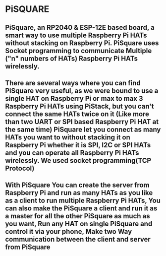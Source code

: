 # PiSQUARE

## PiSquare, an RP2040 & ESP-12E based board, a smart way to use multiple Raspberry Pi HATs without stacking on Raspberry Pi. PiSquare uses Socket programming to communicate Multiple ("n" numbers of HATs) Raspberry Pi HATs wirelessly.

## There are several ways where you can find PiSquare very useful, as we were bound to use a single HAT on Raspberry Pi or max to max 3 Raspberry Pi HATs using PiStack, but you can't connect the same HATs twice on it (Like more than two UART or SPI based Raspberry Pi HAT at the same time) PiSquare let you connect as many HATs you want to without stacking it on Raspberry Pi whether it is SPI, I2C or SPI HATs and you can operate all Raspberry Pi HATs wirelessly. We used socket programming(TCP Protocol) 

## With PiSquare You can create the server from Raspberry Pi and run as many HATs as you like as a client to run multiple Raspberry Pi HATs, You can also make the PiSquare a client and run it as a master for all the other PiSquare as much as you want, Run any HAT on single PiSquare and control it via your phone, Make two Way communication between the client and server from PiSquare
